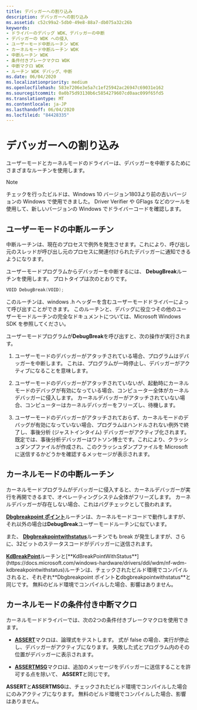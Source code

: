 ```yaml
---
title: デバッガーへの割り込み
description: デバッガーへの割り込み
ms.assetid: c52c99a2-5db0-49e8-88a7-db075a32c26b
keywords:
- ドライバーのデバッグ WDK、デバッガーの中断
- デバッガーの WDK への侵入
- ユーザーモード中断ルーチン WDK
- カーネルモード中断ルーチン WDK
- 中断ルーチン WDK
- 条件付きブレークマクロ WDK
- 中断マクロ WDK
- ルーチン WDK デバッグ、中断
ms.date: 06/04/2020
ms.localizationpriority: medium
ms.openlocfilehash: 583e7206e3e5a7c1ef25942ac26947c69031e162
ms.sourcegitcommit: 0a0b75d93130b6c5854279607cd0aac099f65fd5
ms.translationtype: MT
ms.contentlocale: ja-JP
ms.lasthandoff: 06/04/2020
ms.locfileid: "84428335"
---
```

# <a name="breaking-into-the-debugger"></a>デバッガーへの割り込み

ユーザーモードとカーネルモードのドライバーは、デバッガーを中断するためにさまざまなルーチンを使用します。

> [!NOTE]
> チェックを行ったビルドは、Windows 10 バージョン1803より前の古いバージョンの Windows で使用できました。
> Driver Verifier や GFlags などのツールを使用して、新しいバージョンの Windows でドライバーコードを確認します。

## <a name="user-mode-break-routines"></a>ユーザーモードの中断ルーチン

中断ルーチンは、現在のプロセスで例外を発生させます。これにより、呼び出し元のスレッドが呼び出し元のプロセスに関連付けられたデバッガーに通知できるようになります。

ユーザーモードプログラムからデバッガーを中断するには、 **DebugBreak**ルーチンを使用します。 プロトタイプは次のとおりです。

```cpp
VOID DebugBreak(VOID);
```

このルーチンは、windows .h ヘッダーを含むユーザーモードドライバーによって呼び出すことができます。 このルーチンと、デバッグに役立つその他のユーザーモードルーチンの完全なドキュメントについては、Microsoft Windows SDK を参照してください。

ユーザーモードプログラムが**DebugBreak**を呼び出すと、次の操作が実行されます。

1. ユーザーモードのデバッガーがアタッチされている場合、プログラムはデバッガーを中断します。 これは、プログラムが一時停止し、デバッガーがアクティブになることを意味します。

1. ユーザーモードのデバッガーがアタッチされていないが、起動時にカーネルモードのデバッグが有効になっている場合、コンピューター全体がカーネルデバッガーに侵入します。 カーネルデバッガーがアタッチされていない場合、コンピューターはカーネルデバッガーをフリーズし、待機します。

1. ユーザーモードのデバッガーがアタッチされておらず、カーネルモードのデバッグが有効になっていない場合、プログラムはハンドルされない例外で終了し、事後分析 (ジャストインタイム) デバッガーがアクティブ化されます。 既定では、事後分析デバッガーはワトソン博士です。これにより、クラッシュダンプファイルが作成され、このクラッシュダンプファイルを Microsoft に送信するかどうかを確認するメッセージが表示されます。

## <a name="kernel-mode-break-routines"></a>カーネルモードの中断ルーチン

カーネルモードプログラムがデバッガーに侵入すると、カーネルデバッガーが実行を再開できるまで、オペレーティングシステム全体がフリーズします。 カーネルデバッガーが存在しない場合、これはバグチェックとして扱われます。

[**Dbgbreakpoint ポイント**](https://docs.microsoft.com/windows-hardware/drivers/ddi/wdm/nf-wdm-dbgbreakpoint)ルーチンは、カーネルモードコードで動作しますが、それ以外の場合は**DebugBreak**ユーザーモードルーチンに似ています。

また、 [**Dbgbreakpointwithstatus**](https://docs.microsoft.com/windows-hardware/drivers/ddi/wdm/nf-wdm-dbgbreakpointwithstatus)ルーチンでも break が発生しますが、さらに、32ビットのステータスコードがデバッガーに送信されます。

[**KdBreakPoint**](https://docs.microsoft.com/previous-versions/windows/hardware/previsioning-framework/ff548063(v=vs.85))ルーチンと[**KdBreakPointWithStatus**](https://docs.microsoft.com/windows-hardware/drivers/ddi/wdm/nf-wdm-kdbreakpointwithstatus)ルーチンは、チェックされたビルド環境でコンパイルされると、それぞれ**Dbgbreakpoint ポイント**と**dbgbreakpointwithstatus**と同じです。 無料のビルド環境でコンパイルした場合、影響はありません。

## <a name="kernel-mode-conditional-break-macros"></a>カーネルモードの条件付き中断マクロ

カーネルモードドライバーでは、次の2つの条件付きブレークマクロを使用できます。

- [**ASSERT**](https://docs.microsoft.com/previous-versions/windows/hardware/previsioning-framework/ff542107(v=vs.85))マクロは、論理式をテストします。 式が false の場合、実行が停止し、デバッガーがアクティブになります。 失敗した式とプログラム内のその位置がデバッガーに表示されます。

- [**ASSERTMSG**](https://docs.microsoft.com/windows-hardware/drivers/ddi/wdm/nf-wdm-assertmsg)マクロは、追加のメッセージをデバッガーに送信することを許可する点を除いて、 **ASSERT**と同じです。

**ASSERT**と**ASSERTMSG**は、チェックされたビルド環境でコンパイルした場合にのみアクティブになります。 無料のビルド環境でコンパイルした場合、影響はありません。
